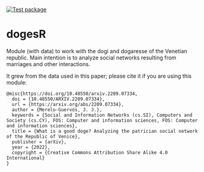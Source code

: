   <!-- badges: start -->
  [![Test package](https://github.com/JJ/dogesr/actions/workflows/R-stuff.yml/badge.svg)](https://github.com/JJ/dogesr/actions/workflows/R-stuff.yml)
  <!-- badges: end -->
  
# dogesR

Module (with data) to work with the dogi and dogaresse of the Venetian republic. Main intention is to analyze social networks resulting from marriages and other interactions.

It grew from the data used in this paper; please cite it if you are using this module:

```
@misc{https://doi.org/10.48550/arxiv.2209.07334,
  doi = {10.48550/ARXIV.2209.07334},
  url = {https://arxiv.org/abs/2209.07334},
  author = {Merelo-Guervós, J. J.},
  keywords = {Social and Information Networks (cs.SI), Computers and Society (cs.CY), FOS: Computer and information sciences, FOS: Computer and information sciences},
  title = {What is a good doge? Analyzing the patrician social network of the Republic of Venice},
  publisher = {arXiv},
  year = {2022},
  copyright = {Creative Commons Attribution Share Alike 4.0 International}
}
```
